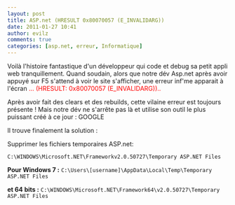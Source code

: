 ```yaml
---
layout: post
title: ASP.net (HRESULT 0x80070057 (E_INVALIDARG))
date: 2011-01-27 10:41
author: evilz
comments: true
categories: [asp.net, erreur, Informatique]
---
```

Voilà l'histoire fantastique d'un développeur qui code et debug sa petit appli web tranquillement. Quand soudain, alors que notre dév Asp.net après avoir appuyé sur F5 s'attend à voir le site s'afficher, une erreur inf'me apparait à l'écran <!--more-->
<span style="color: #ff0000;">... (HRESULT: 0x80070057 (E_INVALIDARG))..</span>

<span style="color: #ff0000;"> </span>

Après avoir fait des clears et des rebuilds, cette vilaine erreur est toujours présente !
Mais notre dév ne s'arrête pas là et utilise son outil le plus puissant créé à ce jour : GOOGLE

Il trouve finalement la solution :

Supprimer les fichiers temporaires ASP.net:

`C:\WINDOWS\Microsoft.NET\Frameworkv2.0.50727\Temporary ASP.NET Files`

**Pour  Windows 7 :**
`C:\Users\[username]\AppData\Local\Temp\Temporary ASP.NET Files`

**et 64 bits :**
`C:\WINDOWS\Microsoft.NET\Framework64\v2.0.50727\Temporary ASP.NET Files`
